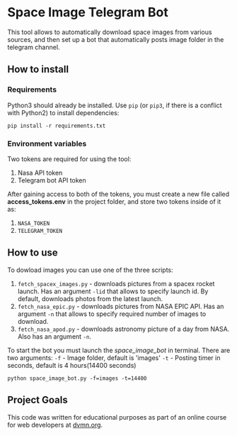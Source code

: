 # Space Image Telegram Bot

This tool allows to automatically download space images from various sources, and then set up a bot that automatically posts image folder in the telegram channel.

## How to install

### Requirements 

Python3 should already be installed. 
Use `pip` (or `pip3`, if there is a conflict with Python2) to install dependencies:
```
pip install -r requirements.txt
```

### Environment variables

Two tokens are required for using the tool:
1. Nasa API token
2. Telegram bot API token

After gaining access to both of the tokens, you must create a new file called **access_tokens.env** in the project folder, and store two tokens inside of it as:
1. `NASA_TOKEN`
2. `TELEGRAM_TOKEN`

## How to use

To dowload images you can use one of the three scripts:
1. `fetch_spacex_images.py` - downloads pictures from a spacex rocket launch. Has an argument `-lid` that allows to specify launch id. By default, downloads photos from the latest launch.
2. `fetch_nasa_epic.py` - downloads pictures from NASA EPIC API. Has an argument `-n` that allows to specify required number of images to download.
3. `fetch_nasa_apod.py` - downloads astronomy picture of a day from NASA. Also has an argument `-n`.

To start the bot you must launch the *space_image_bot* in terminal. There are two arguments:
`-f` - Image folder, default is 'images'
`-t` - Posting timer in seconds, default is 4 hours(14400 seconds)
```
python space_image_bot.py -f=images -t=14400
```

## Project Goals

This code was written for educational purposes as part of an online course for web developers at [dvmn.org](https://dvmn.org/).